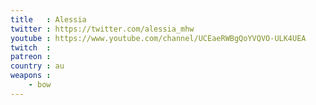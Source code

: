 ```yaml
---
title   : Alessia
twitter : https://twitter.com/alessia_mhw
youtube : https://www.youtube.com/channel/UCEaeRWBgQoYVQVO-ULK4UEA
twitch  :
patreon :
country : au
weapons :
    - bow
---
```

